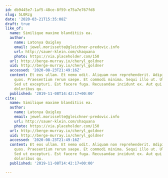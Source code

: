 ```yaml
---
id: db9445e7-1af5-48ce-8f59-e75a7e767fd8
slug: 5L0Rzg
date: '2020-03-21T15:35:08Z'
draft: true
like_of:
  name: Similique maxime blanditiis ea.
  author:
    name: Latonya Quigley
    email: jewel.morissette@gleichner-predovic.info
    url: http://sauer-klein.com/shaquana
    photo: https://via.placeholder.com/150
  url: http://berge-murray.io/cheryl_goldner
  uid: http://berge-murray.io/cheryl_goldner
  accessed: '2020-08-23T21:49:16Z'
  content: Et eos ullam. Et nemo odit. Aliquam non reprehenderit. Adipisci consequatur
    quos. Praesentium rerum saepe. Et commodi minima. Sequi illo ut. Ullam non quo.
    Sed ut excepturi. Est facere fuga. Recusandae incidunt ex. Aut qui quod. Maiores
    doloribus qu.
  published: '2019-11-08T14:42:17+00:00'
cite:
  name: Similique maxime blanditiis ea.
  author:
    name: Latonya Quigley
    email: jewel.morissette@gleichner-predovic.info
    url: http://sauer-klein.com/shaquana
    photo: https://via.placeholder.com/150
  url: http://berge-murray.io/cheryl_goldner
  uid: http://berge-murray.io/cheryl_goldner
  accessed: '2020-08-23T21:49:16Z'
  content: Et eos ullam. Et nemo odit. Aliquam non reprehenderit. Adipisci consequatur
    quos. Praesentium rerum saepe. Et commodi minima. Sequi illo ut. Ullam non quo.
    Sed ut excepturi. Est facere fuga. Recusandae incidunt ex. Aut qui quod. Maiores
    doloribus qu.
  published: '2019-11-08T14:42:17+00:00'

---
```



